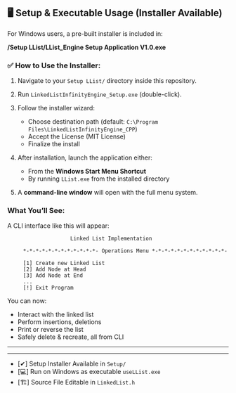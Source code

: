 ## 🖥️ Setup & Executable Usage (Installer Available)

For Windows users, a pre-built installer is included in:

**/Setup LList/LList_Engine Setup Application V1.0.exe**

### ✅ How to Use the Installer:

1. Navigate to your `Setup LList/` directory inside this repository.
2. Run `LinkedListInfinityEngine_Setup.exe` (double-click).
3. Follow the installer wizard:
   - Choose destination path (default: `C:\Program Files\LinkedListInfinityEngine_CPP`)
   - Accept the License (MIT License)
   - Finalize the install

4. After installation, launch the application either:
   - From the **Windows Start Menu Shortcut**
   - By running `LList.exe` from the installed directory
5. A **command-line window** will open with the full menu system.

###  What You’ll See:

A CLI interface like this will appear:

                        Linked List Implementation

         *-*-*-*-*-*-*-*-*-*-*-*- Operations Menu *-*-*-*-*-*-*-*-*-*-*-*-

         [1] Create new Linked List
         [2] Add Node at Head
         [3] Add Node at End
         ...
         [!] Exit Program


         
You can now:
- Interact with the linked list
- Perform insertions, deletions
- Print or reverse the list
- Safely delete & recreate, all from CLI

----
----
- [✔] Setup Installer Available in `Setup/`  
- [💻] Run on Windows as executable `useLList.exe`  
- [🏗] Source File Editable in `LinkedList.h`  
